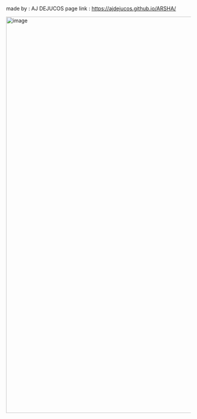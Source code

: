 made by : AJ DEJUCOS
page link : https://ajdejucos.github.io/ARSHA/

<img width="1919" height="1079" alt="image" src="https://github.com/user-attachments/assets/3726a327-aa19-4e51-84de-33784601ea98" />
